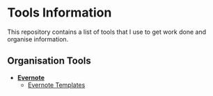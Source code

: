 # Tools Information
This repository contains a list of tools that I use to get work done and
organise information.

## Organisation Tools

* __[Evernote](https://evernote.com/)__
  * [Evernote Templates](https://evernote.com/templates)
